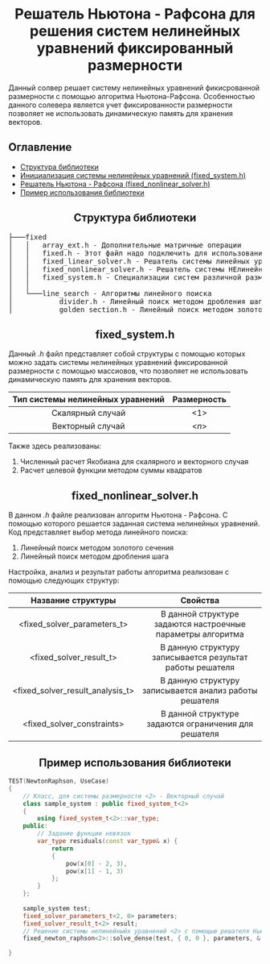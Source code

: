 <div align="center">
</center><h1>Решатель Ньютона - Рафсона для решения систем нелинейных уравнений фиксированный размерности</h1></center>
</div>
Данный солвер решает систему нелинейных уравнений фикисрованной размерности с помощью алгоритма Ньютона-Рафсона.
Особенностью данного солевера является учет фиксированности размерности позволяет не использовать динамическую память для хранения векторов.

## Оглавление
* [Структура библиотеки](#Структура-библиотеки)
* [Инициализация системы нелинейных уравнений (fixed_system.h)](#fixed_system.h)
* [Решатель Ньютона - Рафсона (fixed_nonlinear_solver.h)](#fixed_nonlinear_solver.h)
* [Пример использования библиотеки](#Пример-использования-библиотеки)

<div align="center">
</center><h2>Структура библиотеки</h2></center>
</div>

<pre>
├───fixed
│   │   array_ext.h - Дополнительные матричные операции
│   │   fixed.h - Этот файл надо подключить для использований функций библиотеки
│   │   fixed_linear_solver.h - Решатель системы линейных уравнений
│   │   fixed_nonlinear_solver.h - Решатель системы НЕлинейных уравнений
│   │   fixed_system.h - Специализации систем различной размерности
│   │
│   └───line_search - Алгоритмы линейного поиска
│           divider.h - Линейный поиск методом дробления шага
│           golden_section.h - Линейный поиск методом золотого сечения
</pre>

<div align="center">
</center><h2>fixed_system.h</h2></center>
</div>

Данный *.h* файл представляет собой структуры с помощью которых можно задать системы нелинейных уравнений фиксированной размерности с помощью массиовов, что позволяет не использовать динамическую память для хранения векторов.

<div align="center">
  
|Тип системы нелинейных уравнений|Размерность|
|:----:|:----------:|
|Скалярный случай|<1>|
|Векторный случай|<*n*>|

</div>

Также здесь реализованы:
1. Численный расчет Якобиана для скалярного и векторного случая 
2. Расчет целевой функции методом суммы квадратов 

<div align="center">
</center><h2>fixed_nonlinear_solver.h</h2></center>
</div>

В данном *.h* файле реализован алгоритм Ньютона - Рафсона. С помощью которого решается заданная система нелинейных уравнений. Код представляет выбор метода линейного поиска:
1. Линейный поиск методом золотого сечения 
2. Линейный поиск методом дробления шага 

Настройка, анализ и результат работы алгоритма реализован с помощью следующих структур:

<div align="center">
  
|Название структуры|Свойства|
|:----:|:----------:|
|<fixed_solver_parameters_t>|В данной структуре задаются настроечные параметры алгоритма|
|<fixed_solver_result_t>|В данную структуру записывается результат работы решателя|
|<fixed_solver_result_analysis_t>|В данную структуру записывается анализ работы решателя|
|<fixed_solver_constraints>|В данной структуре задаются ограничения для решателя|

</div>
  
<div align="center">
</center><h2>Пример использования библиотеки</h2></center>
</div>
  
```C++
TEST(NewtonRaphson, UseCase)
{
    // Класс, для системы размерности <2> - Векторный случай
    class sample_system : public fixed_system_t<2>
    {
        using fixed_system_t<2>::var_type;
    public:
        // Задание функции невязок
        var_type residuals(const var_type& x) {
            return
            {
                pow(x[0] - 2, 3),
                pow(x[1] - 1, 3)
            };
        }
    };
   
    sample_system test;
    fixed_solver_parameters_t<2, 0> parameters;
    fixed_solver_result_t<2> result;
    // Решение системы нелинейныйх уравнений <2> с помощью решателя Ньютона - Рафсона
    fixed_newton_raphson<2>::solve_dense(test, { 0, 0 }, parameters, & result);

}
```
